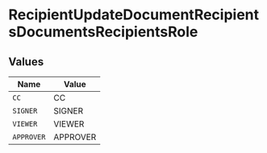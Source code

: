 # RecipientUpdateDocumentRecipientsDocumentsRecipientsRole


## Values

| Name       | Value      |
| ---------- | ---------- |
| `CC`       | CC         |
| `SIGNER`   | SIGNER     |
| `VIEWER`   | VIEWER     |
| `APPROVER` | APPROVER   |